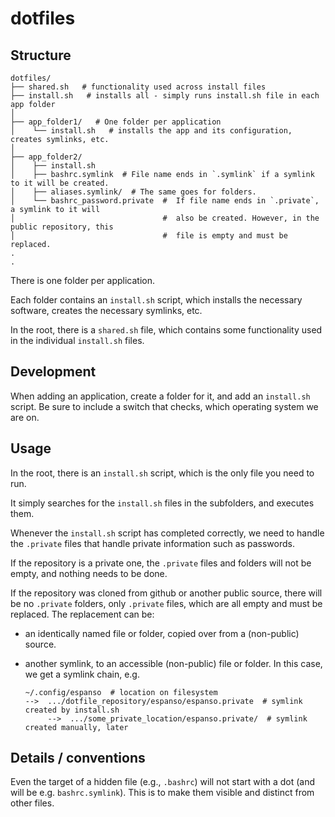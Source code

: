 # dotfiles

## Structure


```
dotfiles/
├── shared.sh   # functionality used across install files
├── install.sh   # installs all - simply runs install.sh file in each app folder
│
├── app_folder1/   # One folder per application
│    └── install.sh   # installs the app and its configuration, creates symlinks, etc.
│
├── app_folder2/   
│    ├── install.sh
│    ├── bashrc.symlink  # File name ends in `.symlink` if a symlink to it will be created.
│    ├── aliases.symlink/  # The same goes for folders.
│    └── bashrc_password.private  #  If file name ends in `.private`, a symlink to it will 
│                                 #  also be created. However, in the public repository, this
│                                 #  file is empty and must be replaced.
.
.
```

There is one folder per application.

Each folder contains an `install.sh` script, which installs the necessary software, creates the necessary symlinks, etc.

In the root, there is a `shared.sh` file, which contains some functionality used in the individual `install.sh` files.

## Development

When adding an application, create a folder for it, and add an `install.sh` script. Be sure to include a switch that checks, which operating system we are on.

## Usage

In the root, there is an `install.sh` script, which is the only file you need to run.

It simply searches for the `install.sh` files in the subfolders, and executes them.

Whenever the `install.sh` script has completed correctly, we need to handle the `.private` files that handle private information such as passwords.

If the repository is a private one, the `.private` files and folders will not be empty, and nothing needs to be done.

If the repository was cloned from github or another public source, there will be no `.private` folders, only `.private` files, which are all empty and must be replaced. The replacement can be:

* an identically named file or folder, copied over from a (non-public) source.

* another symlink, to an accessible (non-public) file or folder. In this case, we get a symlink chain, e.g. 

  ```
  ~/.config/espanso  # location on filesystem
  -->  .../dotfile_repository/espanso/espanso.private  # symlink created by install.sh 
       -->  .../some_private_location/espanso.private/  # symlink created manually, later
  ```


## Details / conventions

Even the target of a hidden file (e.g., `.bashrc`) will not start with a dot (and will be e.g. `bashrc.symlink`). This is to make them visible and distinct from other files.



